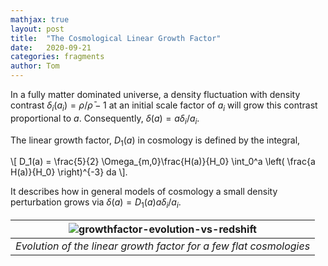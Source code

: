 ```yaml
---
mathjax: true
layout: post
title:  "The Cosmological Linear Growth Factor"
date:   2020-09-21
categories: fragments
author: Tom
---
```


In a fully matter dominated universe, a density fluctuation with density contrast $\delta_i(a_i)=\rho/\bar{\rho}-1$ at an initial scale factor of $a_i$ will grow this contrast proportional to $a$. Consequently, $\delta(a) = a \delta_i /a_i$.

The linear growth factor, $D_1(a)$ in cosmology is defined by the integral,

\\[
D_1(a) = \frac{5}{2} \Omega_{m,0}\frac{H(a)}{H_0} \int_0^a \left( \frac{a H(a)}{H_0} \right)^{-3} da
\\].

It describes how in general models of cosmology a small density perturbation grows via $\delta(a) = D_1(a) a \delta_i /a_i$.


| ![growthfactor-evolution-vs-redshift](/assets/growthfactor-inhomogeneous-as-function-of-a.png)|
|:--:|
|*Evolution of the linear growth factor for a few flat cosmologies*|